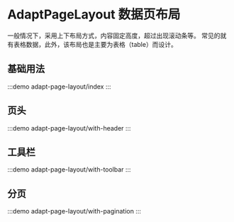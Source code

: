 # AdaptPageLayout 数据页布局
一般情况下，采用上下布局方式，内容固定高度，超过出现滚动条等。
常见的就有表格数据，此外，该布局也是主要为表格（table）而设计。
## 基础用法
:::demo
adapt-page-layout/index
:::

## 页头
:::demo
adapt-page-layout/with-header
:::

## 工具栏
:::demo
adapt-page-layout/with-toolbar
:::

## 分页
:::demo
adapt-page-layout/with-pagination
:::
